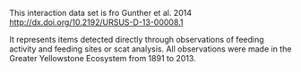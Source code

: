This interaction data set is fro Gunther et al. 2014 http://dx.doi.org/10.2192/URSUS-D-13-00008.1

It represents items detected directly through observations of feeding activity and feeding sites or scat analysis. All observations were made in the Greater Yellowstone Ecosystem from 1891 to 2013.
